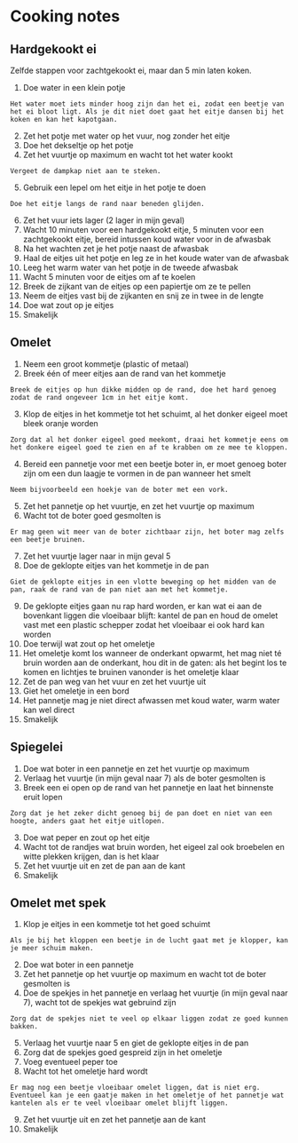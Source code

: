 # Cooking notes

## Hardgekookt ei

Zelfde stappen voor zachtgekookt ei, maar dan 5 min laten koken.

1. Doe water in een klein potje

```
Het water moet iets minder hoog zijn dan het ei, zodat een beetje van het ei bloot ligt. Als je dit niet doet gaat het eitje dansen bij het koken en kan het kapotgaan.
```

2. Zet het potje met water op het vuur, nog zonder het eitje
3. Doe het dekseltje op het potje
4. Zet het vuurtje op maximum en wacht tot het water kookt

```
Vergeet de dampkap niet aan te steken.
```

5. Gebruik een lepel om het eitje in het potje te doen

```
Doe het eitje langs de rand naar beneden glijden.
```

6. Zet het vuur iets lager (2 lager in mijn geval)
7. Wacht 10 minuten voor een hardgekookt eitje, 5 minuten voor een zachtgekookt eitje, bereid intussen koud water voor in de afwasbak
8. Na het wachten zet je het potje naast de afwasbak
9. Haal de eitjes uit het potje en leg ze in het koude water van de afwasbak
10. Leeg het warm water van het potje in de tweede afwasbak
11. Wacht 5 minuten voor de eitjes om af te koelen
12. Breek de zijkant van de eitjes op een papiertje om ze te pellen
13. Neem de eitjes vast bij de zijkanten en snij ze in twee in de lengte
14. Doe wat zout op je eitjes
15. Smakelijk

## Omelet

1. Neem een groot kommetje (plastic of metaal)
2. Breek één of meer eitjes aan de rand van het kommetje

```
Breek de eitjes op hun dikke midden op de rand, doe het hard genoeg zodat de rand ongeveer 1cm in het eitje komt.
```

3. Klop de eitjes in het kommetje tot het schuimt, al het donker eigeel moet bleek oranje worden

```
Zorg dat al het donker eigeel goed meekomt, draai het kommetje eens om het donkere eigeel goed te zien en af te krabben om ze mee te kloppen.
```

4. Bereid een pannetje voor met een beetje boter in, er moet genoeg boter zijn om een dun laagje te vormen in de pan wanneer het smelt

```
Neem bijvoorbeeld een hoekje van de boter met een vork.
```

5. Zet het pannetje op het vuurtje, en zet het vuurtje op maximum
6. Wacht tot de boter goed gesmolten is

```
Er mag geen wit meer van de boter zichtbaar zijn, het boter mag zelfs een beetje bruinen.
```

7. Zet het vuurtje lager naar in mijn geval 5
8. Doe de geklopte eitjes van het kommetje in de pan

```
Giet de geklopte eitjes in een vlotte beweging op het midden van de pan, raak de rand van de pan niet aan met het kommetje.
```

9. De geklopte eitjes gaan nu rap hard worden, er kan wat ei aan de bovenkant liggen die vloeibaar blijft: kantel de pan en houd de omelet vast met een plastic schepper zodat het vloeibaar ei ook hard kan worden
10. Doe terwijl wat zout op het omeletje
11. Het omeletje komt los wanneer de onderkant opwarmt, het mag niet té bruin worden aan de onderkant, hou dit in de gaten: als het begint los te komen en lichtjes te bruinen vanonder is het omeletje klaar
12. Zet de pan weg van het vuur en zet het vuurtje uit
13. Giet het omeletje in een bord
14. Het pannetje mag je niet direct afwassen met koud water, warm water kan wel direct
15. Smakelijk

## Spiegelei

1. Doe wat boter in een pannetje en zet het vuurtje op maximum
2. Verlaag het vuurtje (in mijn geval naar 7) als de boter gesmolten is
3. Breek een ei open op de rand van het pannetje en laat het binnenste eruit lopen

```
Zorg dat je het zeker dicht genoeg bij de pan doet en niet van een hoogte, anders gaat het eitje uitlopen.
```

3. Doe wat peper en zout op het eitje
4. Wacht tot de randjes wat bruin worden, het eigeel zal ook broebelen en witte plekken krijgen, dan is het klaar
5. Zet het vuurtje uit en zet de pan aan de kant
6. Smakelijk

## Omelet met spek

1. Klop je eitjes in een kommetje tot het goed schuimt

```
Als je bij het kloppen een beetje in de lucht gaat met je klopper, kan je meer schuim maken.
```

2. Doe wat boter in een pannetje
3. Zet het pannetje op het vuurtje op maximum en wacht tot de boter gesmolten is
4. Doe de spekjes in het pannetje en verlaag het vuurtje (in mijn geval naar 7), wacht tot de spekjes wat gebruind zijn

```
Zorg dat de spekjes niet te veel op elkaar liggen zodat ze goed kunnen bakken.
```

5. Verlaag het vuurtje naar 5 en giet de geklopte eitjes in de pan
6. Zorg dat de spekjes goed gespreid zijn in het omeletje
7. Voeg eventueel peper toe
8. Wacht tot het omeletje hard wordt

```
Er mag nog een beetje vloeibaar omelet liggen, dat is niet erg. Eventueel kan je een gaatje maken in het omeletje of het pannetje wat kantelen als er te veel vloeibaar omelet blijft liggen.
```

9. Zet het vuurtje uit en zet het pannetje aan de kant
10. Smakelijk
